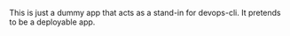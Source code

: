 This is just a dummy app that acts as a stand-in for devops-cli. It pretends to be a deployable app.

